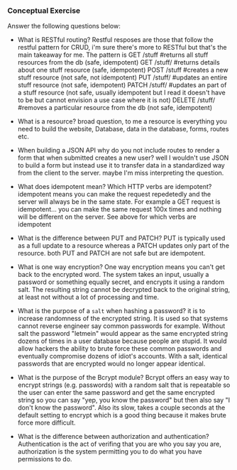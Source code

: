 ### Conceptual Exercise

Answer the following questions below:

- What is RESTful routing? Restful resposes are those that follow the restful pattern for CRUD, i'm sure there's more to RESTful but that's the main takeaway for me.  The pattern is 
GET  /stuff #returns all stuff resources from the db (safe, idempotent)
GET /stuff/<id> #returns details about one stuff resource (safe, idempotent)
POST /stuff #creates a new stuff resource (not safe, not idempotent)
PUT /stuff/<id> #updates an entire stuff resource (not safe, idempotent)
PATCH /stuff/<id> #updates an part of a stuff resource (not safe, usually idempotent but I read it doesn't have to be but cannot envision a use case where it is not)
DELETE /stuff/<id> #removes a particular resource from the db  (not safe, idempotent)

- What is a resource? broad question, to me a resource is everything you need to build the website, Database, data in the database, forms, routes etc.

- When building a JSON API why do you not include routes to render a form that when submitted creates a new user? well I wouldn't use JSON to build a form but instead use it to transfer data in a standardized way from the client to the server.  maybe I'm miss interpreting the question. 

- What does idempotent mean? Which HTTP verbs are idempotent? idempotent means you can make the request repedetedly and the server will always be in the same state.  For example a GET request is idempotent... you can make the same request 100x times and nothing will be different on the server. See above for which verbs are idempotent

- What is the difference between PUT and PATCH?  PUT is typically used as a full update to a resource whereas a PATCH updates only part of the resource.  both PUT and PATCH are not safe but are idempotent. 

- What is one way encryption? One way encryption means you can't get back to the encrypted word.  The system takes an input, usually a password or something equally secret, and encrypts it using a random salt.  The resulting string cannot be decrypted back to the original string, at least not without a lot of processing and time. 

- What is the purpose of a `salt` when hashing a password? it is to increase randomness of the encrypted string.  It is used so that systems cannot reverse engineer say common passwords for example.  Without salt the password "letmein" would appear as the same encrypted string dozens of times in a user database because people are stupid. It would allow hackers the ability to brute force these common passwords and eventually compromise dozens of idiot's accounts. With a salt, identical passwords that are encrypted would no longer appear identical. 

- What is the purpose of the Bcrypt module? Bcrypt offers an easy way to encrypt strings (e.g. passwords) with a random salt that is repeatable so the user can enter the same password and get the same encrypted string so you can say "yep, you know the password" but then also say "I don't know the password".  Also its slow, takes a couple seconds at the default setting to encrypt which is a good thing because it makes brute force more difficult. 

- What is the difference between authorization and authentication? Authentication is the act of verifing that you are who you say you are, authorization is the system permitting you to do what you have permissions to do.  
